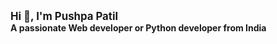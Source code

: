 <big><b>Hi 👋, I'm Pushpa Patil</b></big> <br>
<b> A passionate Web developer or Python developer from India </b>
